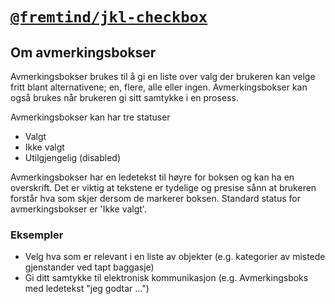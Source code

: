 # [`@fremtind/jkl-checkbox`](https://fremtind.github.io/jokul/components/checkbox/)

## Om avmerkingsbokser

Avmerkingsbokser brukes til å gi en liste over valg der brukeren kan velge fritt blant alternativene; en, flere, alle eller ingen. Avmerkingsbokser kan også brukes når brukeren gi sitt samtykke i en prosess.

Avmerkingsbokser kan har tre statuser
-   Valgt
-   Ikke valgt
-   Utilgjengelig (disabled)

Avmerkingsbokser har en ledetekst til høyre for boksen og kan ha en overskrift. Det er viktig at tekstene er tydelige og presise sånn at brukeren forstår hva som skjer dersom de markerer boksen. Standard status for avmerkingsbokser er 'Ikke valgt'.

### Eksempler
- Velg hva som er relevant i en liste av objekter (e.g. kategorier av mistede gjenstander ved tapt baggasje)
- Gi ditt samtykke til elektronisk kommunikasjon (e.g. Avmerkingsboks med ledetekst "jeg godtar ...")
